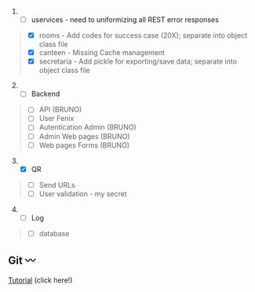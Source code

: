 
1. - [ ] uservices  - need to  uniformizing all REST error responses
> 
> - [X] rooms - Add codes for success case (20X); separate into object class file
> - [X] canteen - Missing Cache management 
> - [X] secretaria - Add pickle for exporting/save data; separate into object class file




2. - [ ] Backend
>
> - [ ] API (BRUNO)
> - [ ] User Fenix 
> - [ ] Autentication Admin (BRUNO)
> - [ ] Admin Web pages (BRUNO)
> - [ ] Web pages Forms (BRUNO)


3. - [x] QR
>
> - [ ] Send URLs
> - [ ] User validation - my secret


4. - [ ] Log
>
> - [ ] database 

      





Git    :wavy_dash:
-------------

 [Tutorial](https://github.com/bmalbusca/git_getting_started) (click here!)
